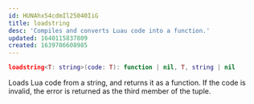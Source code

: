 ```yaml
---
id: HUNAhx54cdmIl25040IiG
title: loadstring
desc: 'Compiles and converts Luau code into a function.'
updated: 1640115837809
created: 1639706608985
---
```

```Lua
loadstring<T: string>(code: T): function | nil, T, string | nil
```
Loads Lua code from a string, and returns it as a function. If the code is invalid, the error is returned as the third member of the tuple.
